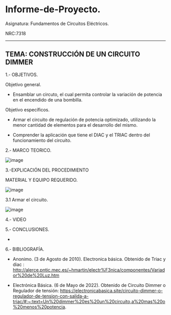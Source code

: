 # Informe-de-Proyecto.

Asignatura: Fundamentos de Circuitos Eléctricos.

NRC:7318

---------------------------------------------------------------------------------------------------
TEMA: CONSTRUCCIÓN DE UN CIRCUITO DIMMER
---------------------------------------------------------------------------------------------------

1.- OBJETIVOS.

Objetivo general.

* Ensamblar un circuto, el cual permita controlar la variación de potencia en el encendido de una bombilla.

Objetivo específicos.

* Armar el circuito de regulación de potencia optimizado, utilizando la menor cantidad de elementos para el desarrollo del mismo.

* Comprender la aplicación que tiene el DIAC y el TRIAC dentro del funcionamiento del circuito.

2.- MARCO TEORICO.

![image](https://user-images.githubusercontent.com/105722861/178049101-b9b948e0-b02d-42f9-8e3d-508962199174.png)

3.-EXPLICACIÓN DEL PROCEDIMIENTO

MATERIAL Y EQUIPO REQUERIDO.

![image](https://user-images.githubusercontent.com/105722861/178050168-e8b2ee0b-f4ab-4ba5-9adc-b12d952aa26a.png)

3.1 Armar el circuito.

![image](https://user-images.githubusercontent.com/105722861/178056528-9f8f0db4-e96b-484b-a1a2-907964517386.png)

4.- VIDEO

5.- CONCLUSIONES.

* 

6.- BIBLIOGRAFÍA.

* Anonimo. (3 de Agosto de 2010). Electronica básica. Obtenido de Triac y diac : http://alerce.pntic.mec.es/~hmartin/electr%F3nica/componentes/Variador%20de%20Luz.htm

* Electrónica Básica. (6 de Mayo de 2022). Obtenido de Circuito Dimmer o Regulador de tensión: https://electronicabasica.site/circuito-dimmer-o-regulador-de-tension-con-salida-a-triac/#:~:text=Un%20dimmer%20es%20un%20circuito,a%20mas%20o%20menos%20potencia.

